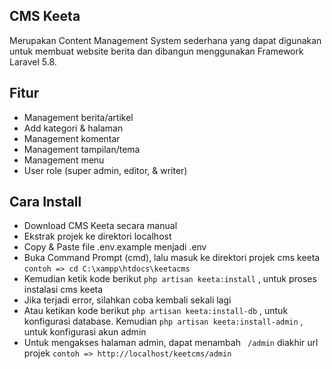 ## CMS Keeta
Merupakan Content Management System sederhana yang dapat digunakan untuk membuat website berita dan dibangun menggunakan Framework Laravel 5.8.

## Fitur
- Management berita/artikel
- Add kategori & halaman
- Management komentar
- Management tampilan/tema
- Management menu
- User role (super admin, editor, & writer)

## Cara Install
- Download CMS Keeta secara manual
- Ekstrak projek ke direktori localhost
- Copy & Paste file .env.example menjadi .env
- Buka Command Prompt (cmd), lalu masuk ke direktori projek cms keeta
`contoh => cd C:\xampp\htdocs\keetacms`
- Kemudian ketik kode berikut `php artisan keeta:install` , untuk proses instalasi cms keeta
- Jika terjadi error, silahkan coba kembali sekali lagi
- Atau ketikan kode berikut `php artisan keeta:install-db` , untuk konfigurasi database. Kemudian `php artisan keeta:install-admin` , untuk konfigurasi akun admin
- Untuk mengakses halaman admin, dapat menambah ` /admin` diakhir url projek
`contoh => http://localhost/keetcms/admin`